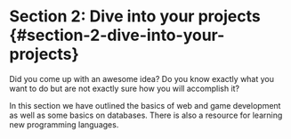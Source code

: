 # Section 2: Dive into your projects {#section-2-dive-into-your-projects}

Did you come up with an awesome idea? Do you know exactly what you want to do but are not exactly sure how you will accomplish it?

In this section we have outlined the basics of web and game development as well as some basics on databases. There is also a resource for learning new programming languages.

